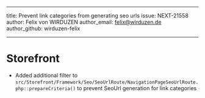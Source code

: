 ---
title: Prevent link categories from generating seo urls
issue: NEXT-21558
author: Felix von WIRDUZEN
author_email: felix@wirduzen.de
author_github: wirduzen-felix
___
# Storefront
* Added additional filter to `src/Storefront/Framework/Seo/SeoUrlRoute/NavigationPageSeoUrlRoute.php::prepareCriteria()`
to prevent SeoUrl generation for link categories

